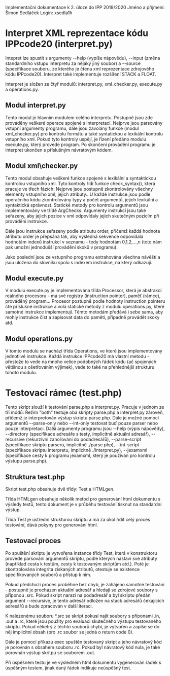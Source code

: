 Implementační dokumentace k 2. úloze do IPP 2019/2020
Jméno a příjmení: Šimon Sedláček
Login: xsedla1h

# Interpret XML reprezentace kódu IPPcode20 (interpret.py)
Intepret lze spustit s argumenty --help (vypíše nápovědu), --input (změna standardního
vstupu interpretu za nějaký jiný soubor) a --source (specifikace souboru, ze kterého je
čtena xml reprezentace zdrojového kódu IPPcode20). Interpret také implementuje rozšíření
STACK a FLOAT.

Interpret je složen ze čtyř modulů: interpret.py, xml\_checker.py, execute.py a
operations.py.

## Modul interpret.py
Tento modul je hlavním modulem celého interpretu. Postupně jsou zde prováděny veškeré
operace spojené s interpretací. Nejprve jsou parsovány vstupní argumenty programu,
dále jsou zavolány funkce (modul xml\_checker.py) pro kontrolu formátu a také syntatickou
a lexikální kontrolu vstupního xml. Pokud tyto kontroly uspějí, je řízení předáno modulu
execute.py, který provede program. Po skončení provádění programu je interpret ukončen
s příslušným návratovým kódem.

## Modul xml\checker.py
Tento modul obsahuje veškeré funkce spojené s lexikální a syntaktickou kontrolou vstupního
xml. Tyto kontroly řídí funkce check\_syntax(), která pracuje ve třech fázích: Nejprve
jsou postupně zkontrolovány všechny elementy vstupního xml, jejich atributy.. U každé
instrukce jsou podle operačního kódu zkontrolovány typy a počet argumentů, jejich
lexikální a syntaktická správnost. Statické metody pro kontrolu argumentů jsou
implementovány ve třídě ArgChecks. Argumenty instrukcí jsou také seřazeny, aby jejich
pozice v xml odpovídaly jejich skutečným pozicím při provádění instrukce.

Dále jsou instrukce seřazeny podle atributu order, přičemž každá hodnota atributu order
je přepsána tak, aby výsledná sekvence odpovídala hodnotám indexů instrukcí v seznamu -
tedy hodnotám 0,1,2,...,n (toto nám pak umožní jednodušší provádění skoků v programu).

Jako poslední jsou ze vstupního programu extrahována všechna návěští a jsou uložena do
slovníku spolu s indexem instrukce, na který odkazují.

## Modul execute.py
V modulu execute.py je implementována třída Processor, která je abstrakcí reálného
procesoru - má své registry (instruction pointer), paměť (rámce), prováděný program...
Procesor postupně podle hodnoty instruction pointeru čte příslušné instrukce a volá
statické metody z modulu operations.py, které samotné instrukce implementují. Těmto
metodám předává i sebe sama, aby mohly instrukce číst a zapisovat data do paměti,
případně provádět skoky atd.

## Modul operations.py
V tomto modulu se nachází třída Operations, ve které jsou implementovány jednotlivé
instrukce. Každá instrukce IPPcode20 má vlastní metodu - přestože to vede na mnoho
velice podobných řádek kódu (ač spojených většinou s ošetřováním výjimek), vede to také
na přehlednější strukturu tohoto modulu.

# Testovací rámec (test.php)
Tento skript slouží k testování parse.php a interpret.py. Pracuje v jednom ze tří módů:
Režim "both" testuje oba skripty parse.php a interpret.py zároveň, přičemž je
interpretován výstup skriptu parse.php. Dále je možné pomocí argumentů --parse-only nebo
--int-only testovat buď pouze parser nebo pouze interpretaci. Další argumenty programu
jsou --help (výpis nápovědy), --directory (specifikace adresáře s testy, implicitně
aktuální adresář), --recursive (rekurzivní zanořování do podadresářů), --parse-script
(specifikace skriptu parseru, implicitně ./parse.php), --int-script (specifikace skriptu
interpretu, implicitně ./interpret.py), --jexamxml (specifikace cesty k programu jexamxml,
který je používán pro kontrolu výstupu parse.php).

## Struktura test.php
Skript test.php obsahuje dvě třídy: Test a HTMLgen.

Třída HTMLgen obsahuje několik metod pro generování html dokumentu s výsledy testů,
tento dokument je v průběhu testování tisknut na standardní výstup.

Třída Test je ústřední strukturou skriptu a má za úkol řídit celý proces testování,
dává pokyny pro generování html.

## Testovací proces
Po spuštění skriptu je vytvořena instance třídy Test, která v konstruktoru provede
parsování argumentů skriptu, podle kterých nastaví své atributy (například cesta k testům,
cesty k testovaným skriptům atd.). Poté je zkontrolována integrita získaných atributů,
otestuje se existence specifikovaných souborů a přístup k nim.

Pokud předchozí proces proběhne bez chyb, je zahájeno samotné testování - postupně je
procházen aktuální adresář a hledají se zdrojové soubory s příponou .src. Pokud skript
narazí na podadresář a byl skriptu předán argument --recursive, je tento adresář odložen
na stack adresářů čekajících adresářů a bude zpracován v další iteraci.

K nalezenému souboru \*.src se skript pokusí najít soubory s příponami .in, .out a .rc,
které jsou použity pro evaluaci skutečného výstupu testovaného skriptu. Pokud něketrý z
těchto souborů chybí, je vytvořen a zapíše se do něj implicitní obsah (pro .rc soubor se
jedná o return code 0).

Dále je pomocí příkazu exec spuštěn testovaný skript a jeho návratový kód je porovnán
s obsahem souboru .rc. Pokud byl návratový kód nula, je také porovnán výstup skritpu se
souborem .out.

Při úspěšném testu je ve výsledném html dokumentu vygenerován řádek s úspěšným testem,
jinak daný řádek indikuje neúspěšný test.
